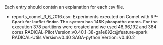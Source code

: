 Each entry should contain an explanation for each csv file.

- reports_comet_3_6_2016.csv:
      Experiments executed on Comet with RP-Spark for leaflet finder. The system has 145K phospathe atoms. For the execution 378 partitions were created and we used 48,96,192 and 384 cores
      RADICAL-Pilot Version:v0.40.1-38-ga1e892c@feature-spark
      RADICAL-Utils Version:v0.40
      SAGA-python Version: v0.40.2
